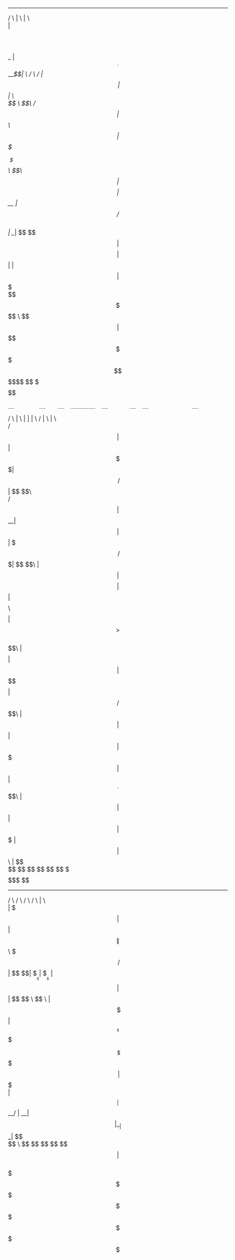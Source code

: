   ______                         __      __                          
 /      \                       |  \    |  \                         
|  $$$$$$\ __     __   ______  _| $$_   | $$  ______                 
| $$___\$$|  \   /  \ /      \|   $$ \  | $$ |      \                
 \$$    \  \$$\ /  $$|  $$$$$$\\$$$$$$  | $$  \$$$$$$\               
 _\$$$$$$\  \$$\  $$ | $$    $$ | $$ __ | $$ /      $$               
|  \__| $$   \$$ $$  | $$$$$$$$ | $$|  \| $$|  $$$$$$$               
 \$$    $$    \$$$    \$$     \  \$$  $$| $$ \$$    $$               
  \$$$$$$      \$      \$$$$$$$   \$$$$  \$$  \$$$$$$$               
                                                                     
                                                                     
                                                                     
    __        __    __  ________  __       __  __              __    
   /  \      |  \  |  \|        \|  \     /  \|  \            |  \   
  /  $$      | $$  | $$ \$$$$$$$$| $$\   /  $$| $$             \$$\  
 /  $$       | $$__| $$   | $$   | $$$\ /  $$$| $$              \$$\ 
|  $$        | $$    $$   | $$   | $$$$\  $$$$| $$               >$$\
 \$$\        | $$$$$$$$   | $$   | $$\$$ $$ $$| $$              /  $$
  \$$\       | $$  | $$   | $$   | $$ \$$$| $$| $$_____        /  $$ 
   \$$\      | $$  | $$   | $$   | $$  \$ | $$| $$     \      |  $$  
    \$$       \$$   \$$    \$$    \$$      \$$ \$$$$$$$$       \$$   
                                                                     
                                                                     
                                                                     
   ___         ______    ______    ______         ___                
  /   \       /      \  /      \  /      \       |   \               
 |  $$$      |  $$$$$$\|  $$$$$$\|  $$$$$$\       \$$$\              
 / $$        | $$   \$$| $$___\$$| $$___\$$        | $$              
|  $$        | $$       \$$    \  \$$    \         | $$\             
 \$$$        | $$   __  _\$$$$$$\ _\$$$$$$\        | $$$             
 | $$_       | $$__/  \|  \__| $$|  \__| $$       _| $$              
  \$$ \       \$$    $$ \$$    $$ \$$    $$      |   $$              
   \$$$        \$$$$$$   \$$$$$$   \$$$$$$        \$$$               
                                                               
